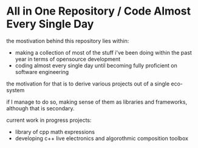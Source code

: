 # All in One Repository / Code Almost Every Single Day

the mostivation behind this repository lies within:
- making a collection of most of the stuff i've been doing within the past year in terms of opensource development
- coding almost every single day until becoming fully proficient on software engineering

the motivation for that is to derive various projects out of a single eco-system

if I manage to do so, making sense of them as libraries and frameworks, although that is secondary.

current work in progress projects:

- library of cpp math expressions
- developing c++ live electronics and algorothmic composition toolbox
